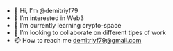 - 👋 Hi, I’m @demitriyf79
- 👀 I’m interested in Web3
- 🌱 I’m currently learning crypto-space
- 💞️ I’m looking to collaborate on different tipes of work
- 📫 How to reach me demitriyf79@gmail.com

<!---
demitriyf79/demitriyf79 is a ✨ special ✨ repository because its `README.md` (this file) appears on your GitHub profile.
You can click the Preview link to take a look at your changes.
--->
